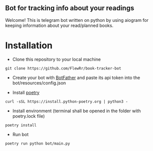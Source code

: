 ## Bot for tracking info about your readings

Welcome! This is telegram bot written on python by using aiogram for keeping information about your read/planned books.

# Installation

* Clone this repository to your local machine
```
git clone https://github.com/FlewRr/book-tracker-bot
```
* Create your bot with [BotFather](https://t.me/botfather) and paste its api token into the bot/resources/config.json

* Install [poetry](https://python-poetry.org/docs/)
```
curl -sSL https://install.python-poetry.org | python3 -
```
* Install environment (terminal shall be opened in the folder with poetry.lock file)
```
poetry install
```

* Run bot
```
poetry run python bot/main.py
```
